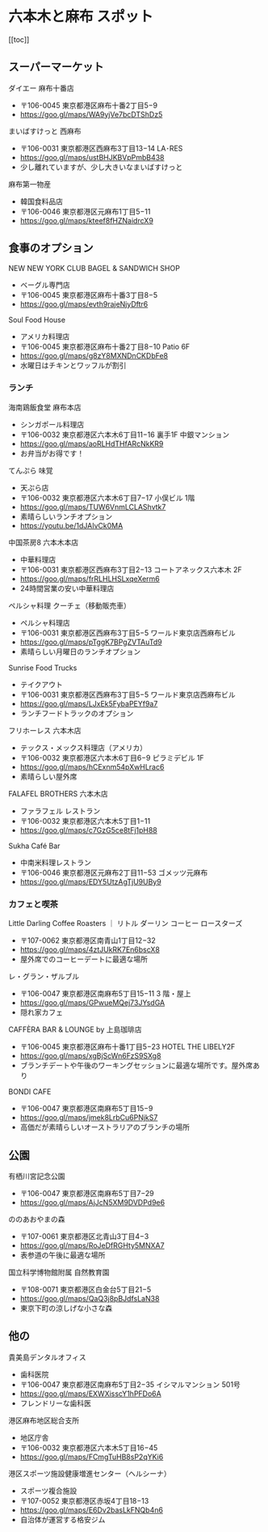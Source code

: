 # 六本木と麻布 スポット


[[toc]]


## スーパーマーケット

ダイエー 麻布十番店
* 〒106-0045 東京都港区麻布十番2丁目5−9
* <https://goo.gl/maps/WA9yjVe7bcDTShDz5>

まいばすけっと 西麻布
* 〒106-0031 東京都港区西麻布3丁目13−14 LA･RES
* <https://goo.gl/maps/ustBHJKBVpPmbB438>
* 少し離れていますが、少し大きいなまいばすけっと

麻布第一物産
* 韓国食料品店
* 〒106-0046 東京都港区元麻布1丁目5−11
* <https://goo.gl/maps/kteef8fHZNaidrcX9>


## 食事のオプション

NEW NEW YORK CLUB BAGEL & SANDWICH SHOP
* ベーグル専門店
* 〒106-0045 東京都港区麻布十番3丁目8−5
* <https://goo.gl/maps/evth9rajeNjyDftr6>

Soul Food House
* アメリカ料理店
* 〒106-0045 東京都港区麻布十番2丁目8−10 Patio 6F
* <https://goo.gl/maps/g8zY8MXNDnCKDbFe8>
* 水曜日はチキンとワッフルが割引


### ランチ

海南鶏飯食堂 麻布本店
* シンガポール料理店
* 〒106-0032 東京都港区六本木6丁目11−16 裏手1F 中銀マンション
* <https://goo.gl/maps/aoRLHdTHfARcNkKR9>
* お弁当がお得です！

てんぷら 味覚
* 天ぷら店
* 〒106-0032 東京都港区六本木6丁目7−17 小俣ビル 1階
* <https://goo.gl/maps/TUW6VnmLCLAShvtk7>
* 素晴らしいランチオプション
* <https://youtu.be/1dJAIvCk0MA>

中国茶房8 六本木本店
* 中華料理店
* 〒106-0031 東京都港区西麻布3丁目2−13 コートアネックス六本木 2F
* <https://goo.gl/maps/frRLHLHSLxqeXerm6>
* 24時間営業の安い中華料理店

ペルシャ料理 クーチェ（移動販売車）
* ペルシャ料理店
* 〒106-0031 東京都港区西麻布3丁目5−5 ワールド東京店西麻布ビル
* <https://goo.gl/maps/pTggK7BPgZVTAuTd9>
* 素晴らしい月曜日のランチオプション

Sunrise Food Trucks
* テイクアウト
* 〒106-0031 東京都港区西麻布3丁目5−5 ワールド東京店西麻布ビル
* <https://goo.gl/maps/LJxEk5FybaPEYf9a7>
* ランチフードトラックのオプション

フリホーレス 六本木店
* テックス・メックス料理店（アメリカ）
* 〒106-0032 東京都港区六本木6丁目6−9 ピラミデビル 1F
* <https://goo.gl/maps/hCExnm54pXwHLrac6>
* 素晴らしい屋外席

FALAFEL BROTHERS 六本木店
* ファラフェル レストラン
* 〒106-0032 東京都港区六本木5丁目1−11
* <https://goo.gl/maps/c7GzG5ce8tFj1pH88>

Sukha Café Bar
* 中南米料理レストラン
* 〒106-0046 東京都港区元麻布2丁目11−53 ゴメッツ元麻布
* <https://goo.gl/maps/EDY5UtzAgTjU9UBy9>


### カフェと喫茶

Little Darling Coffee Roasters ｜ リトル ダーリン コーヒー ロースターズ
* 〒107-0062 東京都港区南青山1丁目12−32
* <https://goo.gl/maps/4ztJUkRK7En6bscX8>
* 屋外席でのコーヒーデートに最適な場所

レ・グラン・ザルブル
* 〒106-0047 東京都港区南麻布5丁目15−11 3 階・屋上
* <https://goo.gl/maps/GPwueMQej73JYsdGA>
* 隠れ家カフェ

CAFFÈRA BAR & LOUNGE by 上島珈琲店
* 〒106-0045 東京都港区麻布十番1丁目5−23 HOTEL THE LIBELY2F
* <https://goo.gl/maps/xgBjScWn6FzS9SXg8>
* ブランチデートや午後のワーキングセッションに最適な場所です。屋外席あり

BONDI CAFE
* 〒106-0047 東京都港区南麻布5丁目15−9
* <https://goo.gl/maps/jmek8LrbCu6PNjkS7>
* 高価だが素晴らしいオーストラリアのブランチの場所


## 公園

有栖川宮記念公園
* 〒106-0047 東京都港区南麻布5丁目7−29
* <https://goo.gl/maps/AjJcN5XM9DVDPd9e6>

ののあおやまの森
* 〒107-0061 東京都港区北青山3丁目4−3
* <https://goo.gl/maps/RoJeDfRGHty5MNXA7>
* 表参道の午後に最適な場所

国立科学博物館附属 自然教育園
* 〒108-0071 東京都港区白金台5丁目21−5
* <https://goo.gl/maps/QaQ3j8pBJdfsLaN38>
* 東京下町の涼しげな小さな森


## 他の

貴美島デンタルオフィス
* 歯科医院
* 〒106-0047 東京都港区南麻布5丁目2−35 イシマルマンション 501号
* <https://goo.gl/maps/EXWXisscY1hPFDo6A>
* フレンドリーな歯科医

港区麻布地区総合支所
* 地区庁舎
* 〒106-0032 東京都港区六本木5丁目16−45
* <https://goo.gl/maps/FCmgTuHB8sP2qYKi6>

港区スポーツ施設健康増進センター（ヘルシーナ）
* スポーツ複合施設
* 〒107-0052 東京都港区赤坂4丁目18−13
* <https://goo.gl/maps/E6Dv2basLkFNQb4n6>
* 自治体が運営する格安ジム
